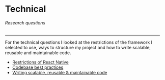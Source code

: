 # Technical
###### Research questions
---
For the technical questions I looked at the restrictions of the framework I selected to use, ways to structure my project and how to write scalable, reusable and maintainable code.

- [Restrictions of React Native](./restrictions-of-react-native.md)
- [Codebase best practices](./codebase-best-practices.md)
- [Writing scalable, reusable & maintainable code](./writing-srm-code.md)
